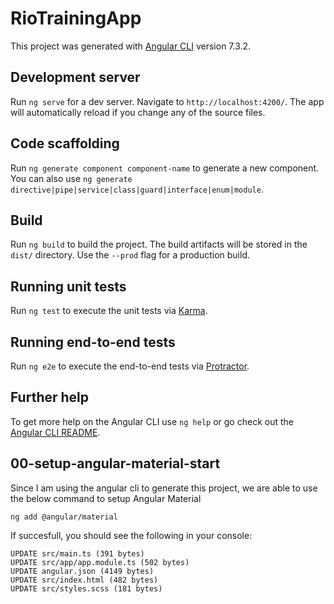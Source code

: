 # RioTrainingApp

This project was generated with [Angular CLI](https://github.com/angular/angular-cli) version 7.3.2.

## Development server

Run `ng serve` for a dev server. Navigate to `http://localhost:4200/`. The app will automatically reload if you change any of the source files.

## Code scaffolding

Run `ng generate component component-name` to generate a new component. You can also use `ng generate directive|pipe|service|class|guard|interface|enum|module`.

## Build

Run `ng build` to build the project. The build artifacts will be stored in the `dist/` directory. Use the `--prod` flag for a production build.

## Running unit tests

Run `ng test` to execute the unit tests via [Karma](https://karma-runner.github.io).

## Running end-to-end tests

Run `ng e2e` to execute the end-to-end tests via [Protractor](http://www.protractortest.org/).

## Further help

To get more help on the Angular CLI use `ng help` or go check out the [Angular CLI README](https://github.com/angular/angular-cli/blob/master/README.md).


## 00-setup-angular-material-start

Since I am using the angular cli to generate this project, we are able to use the below command to setup Angular Material 

```
ng add @angular/material
```

If succesfull, you should see the following in your console:

```
UPDATE src/main.ts (391 bytes)
UPDATE src/app/app.module.ts (502 bytes)
UPDATE angular.json (4149 bytes)
UPDATE src/index.html (482 bytes)
UPDATE src/styles.scss (181 bytes)
```

